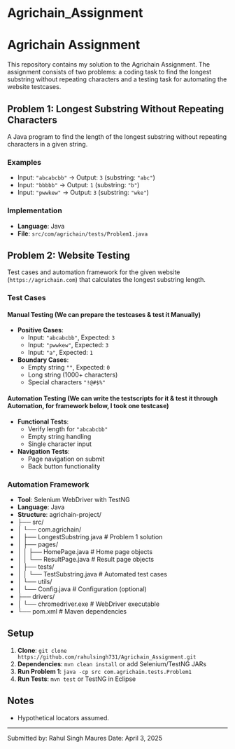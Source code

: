 # Agrichain_Assignment
# Agrichain Assignment

This repository contains my solution to the Agrichain Assignment. The assignment consists of two problems: a coding task to find the longest substring without repeating characters and a testing task for automating the website testcases.

## Problem 1: Longest Substring Without Repeating Characters
A Java program to find the length of the longest substring without repeating characters in a given string.

### Examples
- Input: `"abcabcbb"` → Output: `3` (substring: `"abc"`)
- Input: `"bbbbb"` → Output: `1` (substring: `"b"`)
- Input: `"pwwkew"` → Output: `3` (substring: `"wke"`)

### Implementation
- **Language**: Java
- **File**: `src/com/agrichain/tests/Problem1.java`

## Problem 2: Website Testing
Test cases and automation framework for the given website (`https://agrichain.com`) that calculates the longest substring length.

### Test Cases
#### Manual Testing (We can prepare the testcases & test it Manually)
- **Positive Cases**:
  - Input: `"abcabcbb"`, Expected: `3`
  - Input: `"pwwkew"`, Expected: `3`
  - Input: `"a"`, Expected: `1`
- **Boundary Cases**:
  - Empty string `""`, Expected: `0`
  - Long string (1000+ characters)
  - Special characters `"!@#$%"`

#### Automation Testing (We can write the testscripts for it & test it through Automation, for framework below, I took one testcase)
- **Functional Tests**:
  - Verify length for `"abcabcbb"`
  - Empty string handling
  - Single character input
- **Navigation Tests**:
  - Page navigation on submit
  - Back button functionality


### Automation Framework
- **Tool**: Selenium WebDriver with TestNG
- **Language**: Java
- **Structure**:
agrichain-project/
- ├── src/
- │   └── com.agrichain/
- │       ├── LongestSubstring.java  # Problem 1 solution
- │       ├── pages/
- │       │   ├── HomePage.java     # Home page objects
- │       │   └── ResultPage.java   # Result page objects
- │       ├── tests/
- │       │   └── TestSubstring.java # Automated test cases
- │       └── utils/
- │           └── Config.java       # Configuration (optional)
- ├── drivers/
- │   └── chromedriver.exe          # WebDriver executable
- └── pom.xml                       # Maven dependencies



## Setup
1. **Clone**: `git clone https://github.com/rahulsingh731/Agrichain_Assignment.git`
2. **Dependencies**: `mvn clean install` or add Selenium/TestNG JARs
3. **Run Problem 1**: `java -cp src com.agrichain.tests.Problem1`
4. **Run Tests**: `mvn test` or TestNG in Eclipse

## Notes
- Hypothetical locators assumed.

---
Submitted by: Rahul Singh Maures
Date: April 3, 2025
